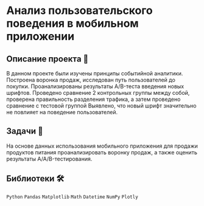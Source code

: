 #  Анализ пользовательского поведения в мобильном приложении

## Описание проекта 📃


В данном проекте были изучены принципы событийной аналитики. Построена воронка продаж, исследован путь пользователей до покупки. Проанализированы результаты A/B-теста введения новых шрифтов. Проведено сравнение 2 контрольных группы между собой, проверена правильность разделения трафика, а затем проведено сравнение с тестовой группой Выявлено, что новый шрифт значительно не повлияет на поведение пользователей.
## Задачи 📝

На основе данных использования мобильного приложения для продажи продуктов питания проанализировать воронку продаж, а также оценить результаты A/A/B-тестирования.

## Библиотеки 🛠️

`Python` `Pandas` `Matplotlib` `Math` `Datetime` `NumPy` `Plotly`

<br>

